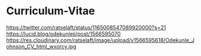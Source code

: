 # Curriculum-Vitae
https://twitter.com/ratselaft/status/1165008547089920000?s=21
https://lucid.blog/odekunlejj/post/1566595070
https://res.cloudinary.com/ratselaft/image/upload/v1566595618/Odekunle_Johnson_CV_html_wxorcy.jpg
